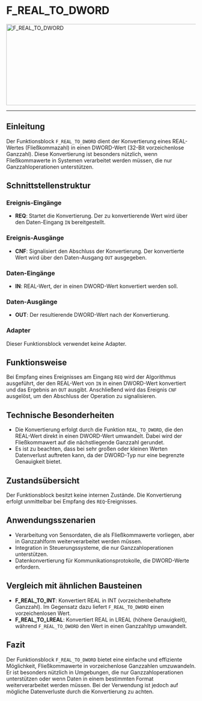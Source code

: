 # F_REAL_TO_DWORD

<img width="1453" height="216" alt="F_REAL_TO_DWORD" src="https://github.com/user-attachments/assets/e2620ce1-a635-402f-98c9-6597cf979c6a" />

* * * * * * * * * *
## Einleitung
Der Funktionsblock `F_REAL_TO_DWORD` dient der Konvertierung eines REAL-Wertes (Fließkommazahl) in einen DWORD-Wert (32-Bit vorzeichenlose Ganzzahl). Diese Konvertierung ist besonders nützlich, wenn Fließkommawerte in Systemen verarbeitet werden müssen, die nur Ganzzahloperationen unterstützen.

## Schnittstellenstruktur
### **Ereignis-Eingänge**
- **REQ**: Startet die Konvertierung. Der zu konvertierende Wert wird über den Daten-Eingang `IN` bereitgestellt.

### **Ereignis-Ausgänge**
- **CNF**: Signalisiert den Abschluss der Konvertierung. Der konvertierte Wert wird über den Daten-Ausgang `OUT` ausgegeben.

### **Daten-Eingänge**
- **IN**: REAL-Wert, der in einen DWORD-Wert konvertiert werden soll.

### **Daten-Ausgänge**
- **OUT**: Der resultierende DWORD-Wert nach der Konvertierung.

### **Adapter**
Dieser Funktionsblock verwendet keine Adapter.

## Funktionsweise
Bei Empfang eines Ereignisses am Eingang `REQ` wird der Algorithmus ausgeführt, der den REAL-Wert von `IN` in einen DWORD-Wert konvertiert und das Ergebnis an `OUT` ausgibt. Anschließend wird das Ereignis `CNF` ausgelöst, um den Abschluss der Operation zu signalisieren.

## Technische Besonderheiten
- Die Konvertierung erfolgt durch die Funktion `REAL_TO_DWORD`, die den REAL-Wert direkt in einen DWORD-Wert umwandelt. Dabei wird der Fließkommawert auf die nächstliegende Ganzzahl gerundet.
- Es ist zu beachten, dass bei sehr großen oder kleinen Werten Datenverlust auftreten kann, da der DWORD-Typ nur eine begrenzte Genauigkeit bietet.

## Zustandsübersicht
Der Funktionsblock besitzt keine internen Zustände. Die Konvertierung erfolgt unmittelbar bei Empfang des `REQ`-Ereignisses.

## Anwendungsszenarien
- Verarbeitung von Sensordaten, die als Fließkommawerte vorliegen, aber in Ganzzahlform weiterverarbeitet werden müssen.
- Integration in Steuerungssysteme, die nur Ganzzahloperationen unterstützen.
- Datenkonvertierung für Kommunikationsprotokolle, die DWORD-Werte erfordern.

## Vergleich mit ähnlichen Bausteinen
- **F_REAL_TO_INT**: Konvertiert REAL in INT (vorzeichenbehaftete Ganzzahl). Im Gegensatz dazu liefert `F_REAL_TO_DWORD` einen vorzeichenlosen Wert.
- **F_REAL_TO_LREAL**: Konvertiert REAL in LREAL (höhere Genauigkeit), während `F_REAL_TO_DWORD` den Wert in einen Ganzzahltyp umwandelt.

## Fazit
Der Funktionsblock `F_REAL_TO_DWORD` bietet eine einfache und effiziente Möglichkeit, Fließkommawerte in vorzeichenlose Ganzzahlen umzuwandeln. Er ist besonders nützlich in Umgebungen, die nur Ganzzahloperationen unterstützen oder wenn Daten in einem bestimmten Format weiterverarbeitet werden müssen. Bei der Verwendung ist jedoch auf mögliche Datenverluste durch die Konvertierung zu achten.
